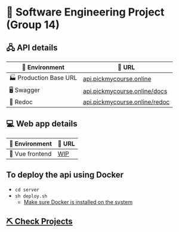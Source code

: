 # 🚧 **Software Engineering Project (Group 14)**

## 🖧 **API details**

| 🌱 Environment         | 🔗 URL                                                               |
|------------------------|----------------------------------------------------------------------|
| 🏭 Production Base URL |[api.pickmycourse.online](https://api.pickmycourse.online)            |
| 🖥️ Swagger             |[api.pickmycourse.online/docs](https://api.pickmycourse.online/docs)  |
| 🤖 Redoc               |[api.pickmycourse.online/redoc](https://api.pickmycourse.online/redoc)|

## 💻 **Web app details**

| 🌱 Environment  | 🔗 URL   |
|-----------------|----------|
| 📱 Vue frontend |[WIP](#)  |

## **To deploy the api using Docker**
- `cd server`
- `sh deploy.sh`
  - [Make sure Docker is installed on the system](https://docs.docker.com/engine/install)

## **[⛏️ Check Projects](https://github.com/orgs/se-sept-14-draft-work/projects/1)**